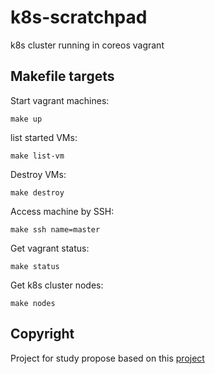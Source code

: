 # k8s-scratchpad
k8s cluster running in coreos vagrant

## Makefile targets

Start vagrant machines:
    
    make up

list started VMs:
    
    make list-vm

Destroy VMs:

    make destroy

Access machine by SSH:

    make ssh name=master

Get vagrant status:

    make status

Get k8s cluster nodes:

    make nodes

## Copyright

Project for study propose based on this [project](https://github.com/NeowayLabs/kubernetes-coreos-vagrant)
